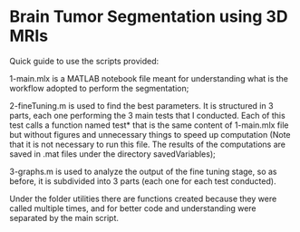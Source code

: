 # Brain Tumor Segmentation using 3D MRIs

Quick guide to use the scripts provided:

1-main.mlx is a MATLAB notebook file meant for understanding what is the workflow adopted to perform the segmentation;

2-fineTuning.m is used to find the best parameters. It is structured in 3 parts, each one performing the 3 main tests that I conducted. Each of this test calls a function named test* that is the same content of 1-main.mlx file but without figures and unnecessary things to speed up computation (Note that it is not necessary to run this file. The results of the computations are saved in .mat files under the directory savedVariables);

3-graphs.m is used to analyze the output of the fine tuning stage, so as before, it is subdivided into 3 parts (each one for each test conducted).

Under the folder utilities there are functions created because they were called multiple times, and for better code and understanding were separated by the main script.